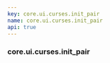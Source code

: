 ```yaml
---
key: core.ui.curses.init_pair
name: core.ui.curses.init_pair
api: true
---
```


### core.ui.curses.init_pair
